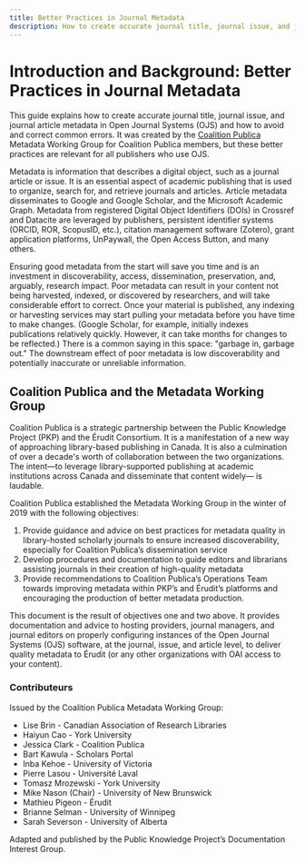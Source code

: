 ```yaml
---
title: Better Practices in Journal Metadata
description: How to create accurate journal title, journal issue, and journal article metadata in Open Journal Systems (OJS) avoid and correct common errors
---
```


# Introduction and Background: Better Practices in Journal Metadata

This guide explains how to create accurate journal title, journal issue, and journal article metadata in Open Journal Systems (OJS) and how to avoid and correct common errors. It was created by the [Coalition Publica](https://www.coalition-publi.ca/) Metadata Working Group for Coalition Publica members, but these better practices are relevant for all publishers who use OJS.

Metadata is information that describes a digital object, such as a journal article or issue. It is an essential aspect of academic publishing that is used to organize, search for, and retrieve journals and articles.  Article metadata disseminates to Google and Google Scholar, and the Microsoft Academic Graph. Metadata from registered Digital Object Identifiers (DOIs) in Crossref and Datacite are leveraged by publishers, persistent identifier systems (ORCID, ROR, ScopusID, etc.), citation management software (Zotero), grant application platforms, UnPaywall, the Open Access Button, and many others.

Ensuring good metadata from the start will save you time and is an investment in discoverability, access, dissemination, preservation, and, arguably, research impact. Poor metadata can result in your content not being harvested, indexed, or discovered by researchers, and will take considerable effort to correct. Once your material is published, any indexing or harvesting services may start pulling your metadata before you have time to make changes. (Google Scholar, for example, initially indexes publications relatively quickly. However, it can take months for changes to be reflected.) There is a common saying in this space: "garbage in, garbage out." The downstream effect of poor metadata is low discoverability and potentially inaccurate or unreliable information.

## Coalition Publica and the Metadata Working Group

Coalition Publica is a strategic partnership between the Public Knowledge Project (PKP) and the Érudit Consortium. It is a manifestation of a new way of approaching library-based publishing in Canada. It is also a culmination of over a decade's worth of collaboration between the two organizations. The intent—to leverage library-supported publishing at academic institutions across Canada and disseminate that content widely— is laudable.

Coalition Publica established the Metadata Working Group in the winter of 2019 with the following objectives:

1. Provide guidance and advice on best practices for metadata quality in library-hosted scholarly journals to ensure increased discoverability, especially for Coalition Publica’s dissemination service
2. Develop procedures and documentation to guide editors and librarians assisting journals in their creation of high-quality metadata
3. Provide recommendations to Coalition Publica’s Operations Team towards improving metadata within PKP’s and Érudit’s platforms and encouraging the production of better metadata production.

This document is the result of objectives one and two above. It provides documentation and advice to hosting providers, journal managers, and journal editors on properly configuring instances of the Open Journal Systems (OJS) software, at the journal, issue, and article level, to deliver quality metadata to Érudit (or any other organizations with OAI access to your content).

### Contributeurs

Issued by the Coalition Publica Metadata Working Group:

* Lise Brin - Canadian Association of Research Libraries
* Haiyun Cao - York University
* Jessica Clark - Coalition Publica
* Bart Kawula - Scholars Portal
* Inba Kehoe - University of Victoria
* Pierre Lasou - Université Laval
* Tomasz Mrozewski - York University
* Mike Nason (Chair) - University of New Brunswick
* Mathieu Pigeon - Érudit
* Brianne Selman - University of Winnipeg
* Sarah Severson - University of Alberta

Adapted and published by the Public Knowledge Project’s Documentation Interest Group.
